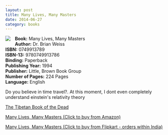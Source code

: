 ```yaml
---
layout: post
title: Many Lives, Many Masters
date: 2014-06-27
category: books
---
```


<img style="clear: right; float: left; margin-bottom: 1em; margin-right: 1em;" 
src="{{site.img-url}}/many-lives-many-masters-brian-weiss.jpg"/>
**Book:** Many Lives, Many Masters  
**Author:** Dr. Brian Weiss  
**ISBN:** 0749913789  
**ISBN-13:** 9780749913786  
**Binding:** Paperback  
**Publishing Year:** 1994  
**Publisher:** Little, Brown Book Group  
**Number of Pages:** 224 Pages  
**Language:** English  

Do you believe in time travel?. At this moment, I dont even completely understand einstein's relativity theory 

[The Tibetan Book of the Dead](http://www.amazon.com/gp/product/0143104942/ref=as_li_qf_sp_asin_il_tl?ie=UTF8&camp=1789&creative=9325&creativeASIN=0143104942&linkCode=as2&tag=booiverea-20&linkId=PJH742YHTQBKDMON)  

[Many Lives, Many Masters (Click to buy from Amazon)](http://www.amazon.com/gp/product/0671657860/ref=as_li_qf_sp_asin_il_tl?ie=UTF8&camp=1789&creative=9325&creativeASIN=0671657860&linkCode=as2&tag=booiverea-20&linkId=XIT6B5JKV5N5AMDV)  
  
[Many Lives, Many Masters (Click to buy from Flipkart - orders within India)](http://www.flipkart.com/many-lives-masters/p/itmduub6wzkbxbmy?pid=9780749913786&affid=INPremkblo)  
